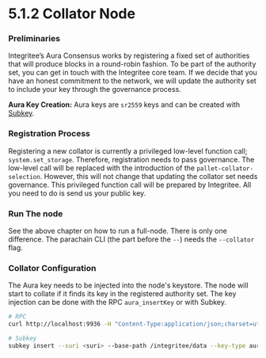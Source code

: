 # 5.1.2 Collator Node

### **Preliminaries**

Integritee’s Aura Consensus works by registering a fixed set of authorities that will produce blocks in a round-robin fashion. To be part of the authority set, you can get in touch with the Integritee core team. If we decide that you have an honest commitment to the network, we will update the authority set to include your key through the governance process.

**Aura Key Creation:** Aura keys are `sr2559` keys and can be created with [Subkey](https://core.tetcoin.org/docs/en/knowledgebase/integrate/subkey).

&#x20;

### **Registration Process**

Registering a new collator is currently a privileged low-level function call; `system.set_storage`. Therefore, registration needs to pass governance. The low-level call will be replaced with the introduction of the `pallet-collator-selection`. However, this will not change that updating the collator set needs governance. This privileged function call will be prepared by Integritee. All you need to do is send us your public key.

&#x20;

### **Run The node**

See the above chapter on how to run a full-node. There is only one difference. The parachain CLI (the part before the `--`) needs the `--collator` flag.

### **Collator Configuration**

The Aura key needs to be injected into the node's keystore. The node will start to collate if it finds its key in the registered authority set. The key injection can be done with the RPC `aura_insertKey` or with Subkey.

```bash
# RPC 
curl http://localhost:9936 -H "Content-Type:application/json;charset=utf-8" -d '{ "jsonrpc":"2.0", "id":1, "method":"author_insertKey", "params": [ "aura", <suri>, "<pubKey>" ] }' 

# Subkey 
subkey insert --suri <suri> --base-path /integritee/data --key-type aura
```

